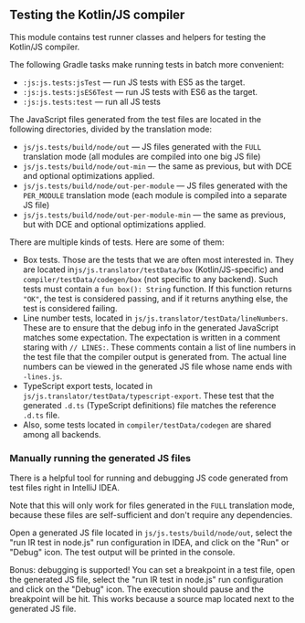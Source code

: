 ## Testing the Kotlin/JS compiler

This module contains test runner classes and helpers for testing the Kotlin/JS compiler.

The following Gradle tasks make running tests in batch more convenient:
- `:js:js.tests:jsTest` — run JS tests with ES5 as the target.
- `:js:js.tests:jsES6Test` — run JS tests with ES6 as the target.
- `:js:js.tests:test` — run all JS tests

The JavaScript files generated from the test files are located in the following directories, divided by the translation mode:
- `js/js.tests/build/node/out` — JS files generated with the `FULL` translation mode (all modules are compiled into one big JS file)
- `js/js.tests/build/node/out-min` — the same as previous, but with DCE and optional optimizations applied.
- `js/js.tests/build/node/out-per-module` — JS files generated with the `PER_MODULE` translation mode (each module is compiled into a separate JS file)
- `js/js.tests/build/node/out-per-module-min` — the same as previous, but with DCE and optional optimizations applied.

There are multiple kinds of tests. Here are some of them:

- Box tests. Those are the tests that we are often most interested in. 
  They are located in`js/js.translator/testData/box` (Kotlin/JS-specific) and `compiler/testData/codegen/box` (not specific to any backend).
  Such tests must contain a `fun box(): String` function. If this function returns `"OK"`,
  the test is considered passing, and if it returns anything else, the test is considered failing.
- Line number tests, located in `js/js.translator/testData/lineNumbers`.
  These are to ensure that the debug info in the generated JavaScript matches some expectation.
  The expectation is written in a comment staring with `// LINES:`.
  These comments contain a list of line numbers in the test file that the compiler output is generated from.
  The actual line numbers can be viewed in the generated JS file whose name ends with `-lines.js`.
- TypeScript export tests, located in `js/js.translator/testData/typescript-export`.
  These test that the generated `.d.ts` (TypeScript definitions) file matches the reference `.d.ts` file.
- Also, some tests located in `compiler/testData/codegen` are shared among all backends.

### Manually running the generated JS files
There is a helpful tool for running and debugging JS code generated from test files right in IntelliJ IDEA.

Note that this will only work for files generated in the `FULL` translation mode,
because these files are self-sufficient and don't require any dependencies.

Open a generated JS file located in `js/js.tests/build/node/out`, select
the "run IR test in node.js" run configuration in IDEA, and click on the "Run" or "Debug" icon.
The test output will be printed in the console.

Bonus: debugging is supported! You can set a breakpoint in a test file, open the generated JS file,
select the "run IR test in node.js" run configuration and click on the "Debug" icon.
The execution should pause and the breakpoint will be hit.
This works because a source map located next to the generated JS file.
